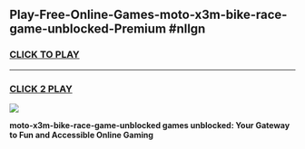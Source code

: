 
## Play-Free-Online-Games-moto-x3m-bike-race-game-unblocked-Premium #nllgn
<h3>
<a href="https://premium.freeplayer.one?title=moto-x3m-bike-race-game-unblocked&ref=8M">CLICK TO PLAY</a></h3>
<hr>

<h3>
<a href="https://premium.freeplayer.one?title=moto-x3m-bike-race-game-unblocked&ref=8M">CLICK 2 PLAY</a>
  
</h3>

<a href="https://premium.freeplayer.one?title=moto-x3m-bike-race-game-unblocked&ref=8M"><img src="https://clearcache.store/games.png"></a>


**moto-x3m-bike-race-game-unblocked games unblocked: Your Gateway to Fun and Accessible Online Gaming**
